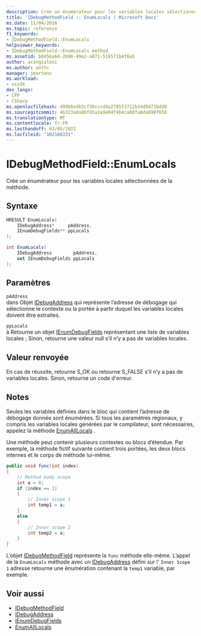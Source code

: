 ```yaml
---
description: Crée un énumérateur pour les variables locales sélectionnées de la méthode.
title: 'IDebugMethodField :: EnumLocals | Microsoft Docs'
ms.date: 11/04/2016
ms.topic: reference
f1_keywords:
- IDebugMethodField::EnumLocals
helpviewer_keywords:
- IDebugMethodField::EnumLocals method
ms.assetid: b0456a6d-2b96-49e2-a871-516571b4f6a5
author: acangialosi
ms.author: anthc
manager: jmartens
ms.workload:
- vssdk
dev_langs:
- CPP
- CSharp
ms.openlocfilehash: d99b6e4b3cf30cccd4a2785f3712b34d9471bdd8
ms.sourcegitcommit: 4b323a8a8bfd1a1a9e84f4b4ca88fa8da690f656
ms.translationtype: MT
ms.contentlocale: fr-FR
ms.lasthandoff: 03/05/2021
ms.locfileid: "102166331"
---
```

# <a name="idebugmethodfieldenumlocals"></a>IDebugMethodField::EnumLocals
Crée un énumérateur pour les variables locales sélectionnées de la méthode.

## <a name="syntax"></a>Syntaxe

```cpp
HRESULT EnumLocals(
    IDebugAddress*     pAddress,
    IEnumDebugFields** ppLocals
);
```

```csharp
int EnumLocals(
    IDebugAddress        pAddress,
    out IEnumDebugFields ppLocals
);
```

## <a name="parameters"></a>Paramètres
`pAddress`\
dans Objet [IDebugAddress](../../../extensibility/debugger/reference/idebugaddress.md) qui représente l’adresse de débogage qui sélectionne le contexte ou la portée à partir duquel les variables locales doivent être extraites.

`ppLocals`\
à Retourne un objet [IEnumDebugFields](../../../extensibility/debugger/reference/ienumdebugfields.md) représentant une liste de variables locales ; Sinon, retourne une valeur null s’il n’y a pas de variables locales.

## <a name="return-value"></a>Valeur renvoyée
En cas de réussite, retourne S_OK ou retourne S_FALSE s’il n’y a pas de variables locales. Sinon, retourne un code d'erreur.

## <a name="remarks"></a>Notes
Seules les variables définies dans le bloc qui contient l’adresse de débogage donnée sont énumérées. Si tous les paramètres régionaux, y compris les variables locales générées par le compilateur, sont nécessaires, appelez la méthode [EnumAllLocals](../../../extensibility/debugger/reference/idebugmethodfield-enumalllocals.md) .

Une méthode peut contenir plusieurs contextes ou blocs d’étendue. Par exemple, la méthode fictif suivante contient trois portées, les deux blocs internes et le corps de méthode lui-même.

```csharp
public void func(int index)
{
    // Method body scope
    int a = 0;
    if (index == 1)
    {
        // Inner scope 1
        int temp1 = a;
    }
    else
    {
        // Inner scope 2
        int temp2 = a;
    }
}
```

L’objet [IDebugMethodField](../../../extensibility/debugger/reference/idebugmethodfield.md) représente la `func` méthode elle-même. L’appel de la `EnumLocals` méthode avec un [IDebugAddress](../../../extensibility/debugger/reference/idebugaddress.md) défini sur l' `Inner Scope 1` adresse retourne une énumération contenant la `temp1` variable, par exemple.

## <a name="see-also"></a>Voir aussi
- [IDebugMethodField](../../../extensibility/debugger/reference/idebugmethodfield.md)
- [IDebugAddress](../../../extensibility/debugger/reference/idebugaddress.md)
- [IEnumDebugFields](../../../extensibility/debugger/reference/ienumdebugfields.md)
- [EnumAllLocals](../../../extensibility/debugger/reference/idebugmethodfield-enumalllocals.md)
